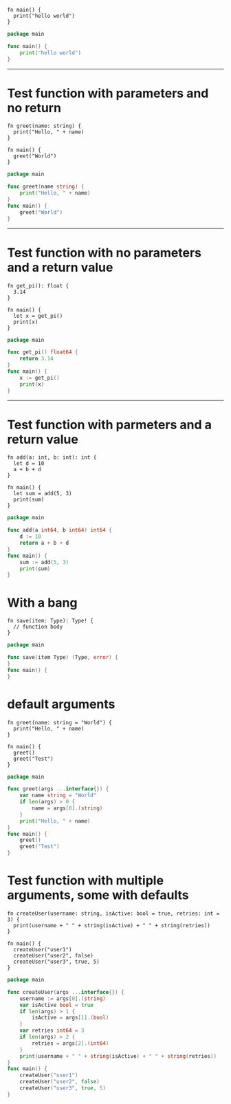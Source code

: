 ```ms
fn main() {
  print("hello world")
}
```

```go
package main

func main() {
    print("hello world")
}
```
---
# Test function with parameters and no return
```ms
fn greet(name: string) {
  print("Hello, " + name)
}

fn main() {
  greet("World")
}
```
```go
package main

func greet(name string) {
    print("Hello, " + name)
}
func main() {
    greet("World")
}
```
---
# Test function with no parameters and a return value
```ms
fn get_pi(): float {
  3.14
}

fn main() {
  let x = get_pi()
  print(x)
}
```
```go
package main

func get_pi() float64 {
    return 3.14
}
func main() {
    x := get_pi()
    print(x)
}
```
---
# Test function with parmeters and a return value
```ms
fn add(a: int, b: int): int {
  let d = 10
  a + b + d
}

fn main() {
  let sum = add(5, 3)
  print(sum)
}
```
```go
package main

func add(a int64, b int64) int64 {
    d := 10
    return a + b + d
}
func main() {
    sum := add(5, 3)
    print(sum)
}
```

# With a bang
```ms
fn save(item: Type): Type! {
  // function body
}
```
```go
package main

func save(item Type) (Type, error) {
}
func main() {
}
```

# default arguments
```ms
fn greet(name: string = "World") {
  print("Hello, " + name)
}

fn main() {
  greet()
  greet("Test")
}
```
```go
package main

func greet(args ...interface{}) {
    var name string = "World"
    if len(args) > 0 {
        name = args[0].(string)
    }
    print("Hello, " + name)
}
func main() {
    greet()
    greet("Test")
}
```

# Test function with multiple arguments, some with defaults
```ms
fn createUser(username: string, isActive: bool = true, retries: int = 3) {
  print(username + " " + string(isActive) + " " + string(retries))
}

fn main() {
  createUser("user1")
  createUser("user2", false)
  createUser("user3", true, 5)
}
```
```go
package main

func createUser(args ...interface{}) {
    username := args[0].(string)
    var isActive bool = true
    if len(args) > 1 {
        isActive = args[1].(bool)
    }
    var retries int64 = 3
    if len(args) > 2 {
        retries = args[2].(int64)
    }
    print(username + " " + string(isActive) + " " + string(retries))
}
func main() {
    createUser("user1")
    createUser("user2", false)
    createUser("user3", true, 5)
}
```

